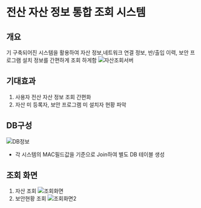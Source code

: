 # 전산 자산 정보 통합 조회 시스템
## 개요
기 구축되어진 시스템을 활용하여 자산 정보,네트워크 연결 정보, 반/출입 이력, 보안 프로그램 설치 정보를 간편하게 조회 하게함
![자산조회서버](https://user-images.githubusercontent.com/61907361/147805832-56ee4c78-14fe-4b16-afc1-8d40d4bff185.JPG)
## 기대효과
1. 사용자 전산 자산 정보 조회 간편화
2. 자산 미 등록자, 보안 프로그램 미 설치자 현황 파악

## DB구성
![DB정보](https://user-images.githubusercontent.com/61907361/147737148-385c941f-29c4-48cc-ac64-bc4040e4300b.JPG)
- 각 시스템의 MAC필드값을 기준으로 Join하여 별도 DB 테이블 생성

## 조회 화면
1. 자산 조회
![조회화면](https://user-images.githubusercontent.com/61907361/147805347-2d71ce8a-5661-484e-9741-1653183064d9.JPG)
2. 보안현황 조회 
![조회화면2](https://user-images.githubusercontent.com/61907361/147805366-35d8c06c-4445-46a8-a340-1bde78013666.JPG)
